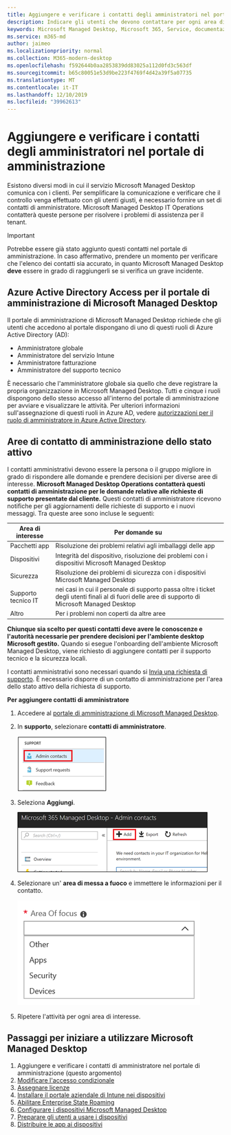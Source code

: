 ```yaml
---
title: Aggiungere e verificare i contatti degli amministratori nel portale di amministrazione
description: Indicare gli utenti che devono contattare per ogni area di interesse.
keywords: Microsoft Managed Desktop, Microsoft 365, Service, documentazione
ms.service: m365-md
author: jaimeo
ms.localizationpriority: normal
ms.collection: M365-modern-desktop
ms.openlocfilehash: f592644b0aa2853839dd83025a112d0fd3c563df
ms.sourcegitcommit: b65c80051e53d9be223f4769f4d42a39f5a07735
ms.translationtype: MT
ms.contentlocale: it-IT
ms.lasthandoff: 12/10/2019
ms.locfileid: "39962613"
---
```

# <a name="add-and-verify-admin-contacts-in-the-admin-portal"></a>Aggiungere e verificare i contatti degli amministratori nel portale di amministrazione

Esistono diversi modi in cui il servizio Microsoft Managed Desktop comunica con i clienti. Per semplificare la comunicazione e verificare che il controllo venga effettuato con gli utenti giusti, è necessario fornire un set di contatti di amministratore. Microsoft Managed Desktop IT Operations contatterà queste persone per risolvere i problemi di assistenza per il tenant.

> [!IMPORTANT]
> Potrebbe essere già stato aggiunto questi contatti nel portale di amministrazione. In caso affermativo, prendere un momento per verificare che l'elenco dei contatti sia accurato, in quanto Microsoft Managed Desktop **deve** essere in grado di raggiungerli se si verifica un grave incidente.

## <a name="azure-active-directory-access-for-microsoft-managed-desktop-admin-portal"></a>Azure Active Directory Access per il portale di amministrazione di Microsoft Managed Desktop

Il portale di amministrazione di Microsoft Managed Desktop richiede che gli utenti che accedono al portale dispongano di uno di questi ruoli di Azure Active Directory (AD):
- Amministratore globale
- Amministratore del servizio Intune
- Amministratore fatturazione
- Amministratore del supporto tecnico

È necessario che l'amministratore globale sia quello che deve registrare la propria organizzazione in Microsoft Managed Desktop. Tutti e cinque i ruoli dispongono dello stesso accesso all'interno del portale di amministrazione per avviare e visualizzare le attività. Per ulteriori informazioni sull'assegnazione di questi ruoli in Azure AD, vedere [autorizzazioni per il ruolo di amministratore in Azure Active Directory](https://docs.microsoft.com/azure/active-directory/users-groups-roles/directory-assign-admin-roles). 

## <a name="admin-contact-areas-of-focus"></a>Aree di contatto di amministrazione dello stato attivo

I contatti amministrativi devono essere la persona o il gruppo migliore in grado di rispondere alle domande e prendere decisioni per diverse aree di interesse. **Microsoft Managed Desktop Operations contatterà questi contatti di amministrazione per le domande relative alle richieste di supporto presentate dal cliente.** Questi contatti di amministratore ricevono notifiche per gli aggiornamenti delle richieste di supporto e i nuovi messaggi. Tra queste aree sono incluse le seguenti:

Area di interesse | Per domande su
--- | ---
Pacchetti app | Risoluzione dei problemi relativi agli imballaggi delle app
Dispositivi | Integrità del dispositivo, risoluzione dei problemi con i dispositivi Microsoft Managed Desktop
Sicurezza | Risoluzione dei problemi di sicurezza con i dispositivi Microsoft Managed Desktop
Supporto tecnico IT | nei casi in cui il personale di supporto passa oltre i ticket degli utenti finali al di fuori delle aree di supporto di Microsoft Managed Desktop 
Altro | Per i problemi non coperti da altre aree

**Chiunque sia scelto per questi contatti deve avere le conoscenze e l'autorità necessarie per prendere decisioni per l'ambiente desktop Microsoft gestito.** Quando si esegue l'onboarding dell'ambiente Microsoft Managed Desktop, viene richiesto di aggiungere contatti per il supporto tecnico e la sicurezza locali. 

I contatti amministrativi sono necessari quando si [Invia una richiesta di supporto](../working-with-managed-desktop/support.md). È necessario disporre di un contatto di amministrazione per l'area dello stato attivo della richiesta di supporto. 

**Per aggiungere contatti di amministratore**

1.  Accedere al [portale di amministrazione di Microsoft Managed Desktop](https://aka.ms/mwaasportal). 

2.  In **supporto**, selezionare **contatti di amministratore**. 

    ![Menu di supporto, contatti amministrativi vicino alla parte superiore selezionata](images/admincontacts.png)

3. Seleziona **Aggiungi**.

    ![Portale di amministrazione, pulsante Aggiungi, a sinistra di esportazione e aggiornamento](images/adminadd.png)

4.  Selezionare un' **area di messa a fuoco** e immettere le informazioni per il contatto. 

    ![elenco delle aree di interesse, ad esempio altre, app e sicurezza](images/areaoffocus.png)

5. Ripetere l'attività per ogni area di interesse. 

## <a name="steps-to-get-started-with-microsoft-managed-desktop"></a>Passaggi per iniziare a utilizzare Microsoft Managed Desktop

1. Aggiungere e verificare i contatti di amministratore nel portale di amministrazione (questo argomento)
2. [Modificare l'accesso condizionale](conditional-access.md)
3. [Assegnare licenze](assign-licenses.md)
4. [Installare il portale aziendale di Intune nei dispositivi](company-portal.md)
5. [Abilitare Enterprise State Roaming](enterprise-state-roaming.md)
6. [Configurare i dispositivi Microsoft Managed Desktop](set-up-devices.md)
7. [Preparare gli utenti a usare i dispositivi](get-started-devices.md)
8. [Distribuire le app ai dispositivi](deploy-apps.md)